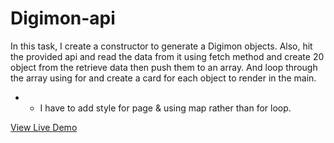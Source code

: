 # Digimon-api

In this task, I create a constructor to generate a Digimon objects.
Also, hit the provided api and read the data from it using fetch method and create 20 object from the retrieve data then push them to an array.
And loop through the array using for and create a card for each object to render in the main.

- - I have to add style for page & using map rather than for loop.

[View Live Demo](https://abdullah97sh.github.io/Digimon-api/)
